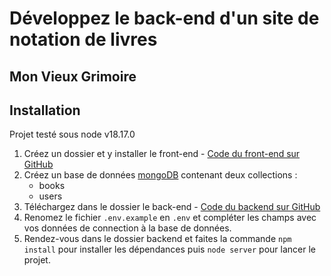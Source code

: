 # Développez le back-end d'un site de notation de livres


## Mon Vieux Grimoire

## Installation

Projet testé sous node v18.17.0
1. Créez un dossier et y installer le front-end - [Code du front-end sur GitHub](https://github.com/OpenClassrooms-Student-Center/P7-Dev-Web-livres)
1. Créez un base de données [mongoDB](https://www.mongodb.com/) contenant deux collections : 
   - books
   - users
1. Téléchargez dans le dossier le back-end - [Code du backend sur GitHub](https://github.com/devloben/Dandonneau_Benoit_2_code_072023)
1. Renomez le fichier `.env.example` en `.env` et compléter les champs avec vos données de connection à la base de données.
1. Rendez-vous dans le dossier backend et faites la commande `npm install` pour installer les dépendances puis `node server` pour lancer le projet.